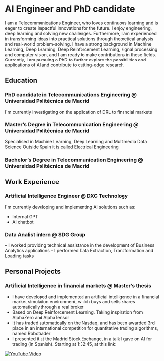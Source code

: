 # AI Engineer and PhD candidate

I am a Telecommunications Engineer, who loves continuous learning and is eager to create impactful innovations for the future. I enjoy engineering, deep learning and solving new challenges. Furthermore, I am experienced in transforming ideas into practical solutions through theoretical analysis and real-world problem-solving. I have a strong background in Machine Learning, Deep Learning, Deep Reinforcement Learning, signal processing and computer vision, and I am ready to make contributions in these fields. Currently, I am pursuing a PhD to further explore the possibilities and applications of AI and contribute to cutting-edge research.

## Education
### PhD candidate in Telecommunications Engineering @ Universidad Politécnica de Madrid
I´m currently investigating on the application of DRL to financial markets
  
### Master’s Degree in Telecommunication Engineering @ Universidad Politécnica de Madrid
Specialised in Machine Learning, Deep Learning and Multimedia Data Science
Outside Spain it is called Electrical Engineering
  
### Bachelor’s Degree in Telecommunication Engineering @ Universidad Politécnica de Madrid

## Work Experience
### Artificial Intelligence Engineer @ DXC Technology
I´m currently developing and implementing AI solutions such as: 
- Internal GPT
- AI chatbot

### Data Analist intern @ SDG Group
– I worked providing technical assistance in the development of Business Analytics applications
– I performed Data Extraction, Transformation and Loading tasks

## Personal Projects
### Artificial Intelligence in financial markets @ Master’s thesis
- I have developed and implemented an artificial intelligence in a financial market simulation environment, which buys and sells shares automatically through a real broker
- Based on Deep Reinforcement Learning. Taking inspiration from AlphaZero and AlphaTensor
- It has traded automatically on the Nasdaq, and has been awarded 3rd place in an international competition for quantitative trading algorithms, named Robotrader
- I presented it at the Madrid Stock Exchange, in a talk I gave on AI for trading (in Spanish). Starting at 1:32:45, at this link:
  
[![YouTube Video](https://img.youtube.com/vi/5EibcbIFkjs&t=7829s/0.jpg)](https://www.youtube.com/watch?v=5EibcbIFkjs&t=7829s)
